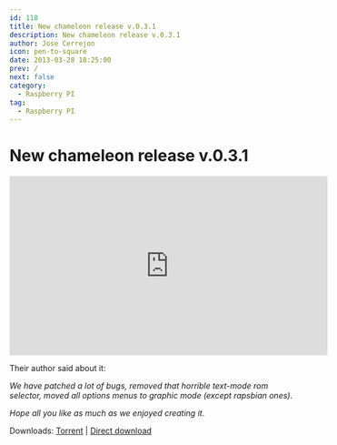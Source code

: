 ```yaml
---
id: 118
title: New chameleon release v.0.3.1
description: New chameleon release v.0.3.1
author: Jose Cerrejon
icon: pen-to-square
date: 2013-03-28 18:25:00
prev: /
next: false
category:
  - Raspberry PI
tag:
  - Raspberry PI
---
```


# New chameleon release v.0.3.1

<iframe width="560" height="315" src="http://www.youtube.com/embed/1zWJDMxCT1I" frameborder="0" allowfullscreen></iframe>

Their author said about it:

*We have patched a lot of bugs, removed that horrible text-mode rom selector, moved all options menus to graphic mode (except rapsbian ones).*

*Hope all you like as much as we enjoyed creating it.*

Downloads: [Torrent](http://chameleon.enging.com/?q=download) | [Direct download](http://chameleon.enging.com/chameleon.v031.img.bz2)